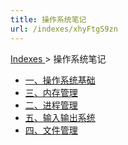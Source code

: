 ```yaml
---
title: 操作系统笔记
url: /indexes/xhyFtgS9zn
---
```


<a href="/notes408/chapters_index"> Indexes </a> > 操作系统笔记

- <a href="/notes408/indexes/LFnCOlT3wj"> 一、操作系统基础 </a>
- <a href="/notes408/indexes/RQTFUzGI61"> 三、内存管理 </a>
- <a href="/notes408/indexes/Q6kz1x39VY"> 二、进程管理 </a>
- <a href="/notes408/indexes/YsUkGmiF4i"> 五、输入输出系统 </a>
- <a href="/notes408/indexes/8lfV4UxP2L"> 四、文件管理 </a>
